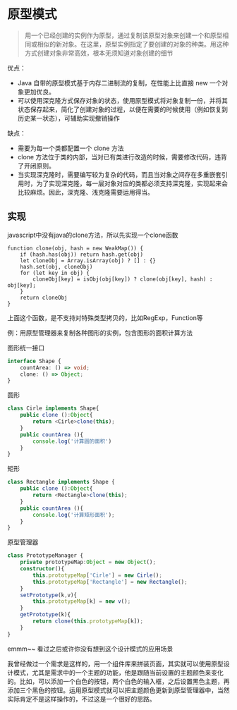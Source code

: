 # 原型模式

> 用一个已经创建的实例作为原型，通过复制该原型对象来创建一个和原型相同或相似的新对象。在这里，原型实例指定了要创建的对象的种类。用这种方式创建对象非常高效，根本无须知道对象创建的细节


优点：
- Java 自带的原型模式基于内存二进制流的复制，在性能上比直接 new 一个对象更加优良。
- 可以使用深克隆方式保存对象的状态，使用原型模式将对象复制一份，并将其状态保存起来，简化了创建对象的过程，以便在需要的时候使用（例如恢复到历史某一状态），可辅助实现撤销操作


缺点：
- 需要为每一个类都配置一个 clone 方法
- clone 方法位于类的内部，当对已有类进行改造的时候，需要修改代码，违背了开闭原则。
- 当实现深克隆时，需要编写较为复杂的代码，而且当对象之间存在多重嵌套引用时，为了实现深克隆，每一层对象对应的类都必须支持深克隆，实现起来会比较麻烦。因此，深克隆、浅克隆需要运用得当。

## 实现

javascript中没有java的clone方法，所以先实现一个clone函数
```
function clone(obj, hash = new WeakMap()) {
    if (hash.has(obj)) return hash.get(obj)
    let cloneObj = Array.isArray(obj) ? [] : {}
    hash.set(obj, cloneObj)
    for (let key in obj) {
        cloneObj[key] = isObj(obj[key]) ? clone(obj[key], hash) : obj[key];
    }
    return cloneObj
}
```
上面这个函数，是不支持对特殊类型拷贝的，比如RegExp，Function等

例：用原型管理器来复制各种图形的实例，包含图形的面积计算方法

图形统一接口
```ts
interface Shape {
    countArea: () => void;
    clone: () => Object;
}
```
圆形
```ts
class Cirle implements Shape{
    public clone ():Object{
        return <Cirle>clone(this);
    }
    public countArea (){
        console.log('计算圆的面积')
    }
}
```
矩形
```ts
class Rectangle implements Shape {
    public clone ():Object{
        return <Rectangle>clone(this);
    }
    public countArea (){
        console.log('计算矩形面积');
    }
}
```
原型管理器
```ts
class PrototypeManager {
    private prototypeMap:Object = new Object();
    constructor(){
        this.prototypeMap['Cirle'] = new Cirle();
        this.prototypeMap['Rectangle'] = new Rectangle();
    }
    setPrototype(k,v){
        this.prototypeMap[k] = new v();
    }
    getPrototype(k){
        return clone(this.prototypeMap[k]);
    }
}
```

emmm~~
看过之后或许你没有想到这个设计模式的应用场景

我曾经做过一个需求是这样的，用一个组件库来拼装页面，其实就可以使用原型设计模式，尤其是需求中的一个主题的功能，他是跟随当前设置的主题颜色来变化的。比如，可以添加一个白色的按钮，两个白色的输入框，之后设置黑色主题，再添加三个黑色的按钮。运用原型模式就可以把主题颜色更新到原型管理器中，当然实际肯定不是这样操作的，不过这是一个很好的思路。